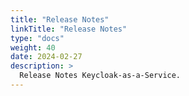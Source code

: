```yaml
---
title: "Release Notes"
linkTitle: "Release Notes"
type: "docs"
weight: 40
date: 2024-02-27
description: >
  Release Notes Keycloak-as-a-Service.
---
```


